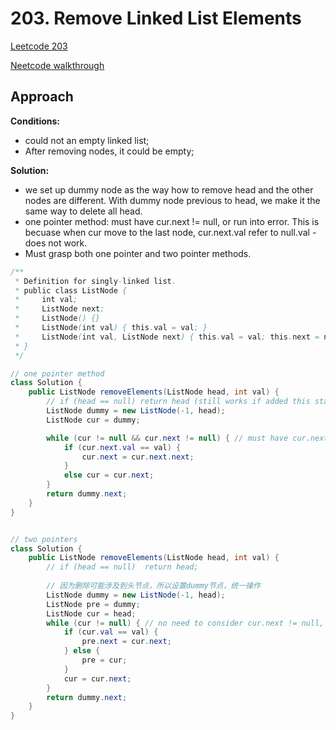 # 203. Remove Linked List Elements
[Leetcode 203][203]

[Neetcode walkthrough][neetcode203]

[203]:https://leetcode.com/problems/remove-linked-list-elements/description/
[neetcode203]: https://www.youtube.com/watch?v=JI71sxtHTng&list=PLot-Xpze53leU0Ec0VkBhnf4npMRFiNcB&index=3

## Approach
**Conditions:**

- could not an empty linked list;
- After removing nodes, it could be empty;

**Solution:**
- we set up dummy node as the way how to remove head and the other nodes are different. With dummy node previous to head, we make it the same way to delete all head.
- one pointer method: must have cur.next != null, or run into error. This is becuase when cur move to the last node, cur.next.val refer to null.val - does not work. 
- Must grasp both one pointer and two pointer methods.

```java
/**
 * Definition for singly-linked list.
 * public class ListNode {
 *     int val;
 *     ListNode next;
 *     ListNode() {}
 *     ListNode(int val) { this.val = val; }
 *     ListNode(int val, ListNode next) { this.val = val; this.next = next; }
 * }
 */

// one pointer method
class Solution {
    public ListNode removeElements(ListNode head, int val) {
        // if (head == null) return head (still works if added this statement)
        ListNode dummy = new ListNode(-1, head);
        ListNode cur = dummy;

        while (cur != null && cur.next != null) { // must have cur.next != null, or run into error. 
            if (cur.next.val == val) {
                cur.next = cur.next.next;
            }
            else cur = cur.next;
        }
        return dummy.next;
    }
}


// two pointers
class Solution {
    public ListNode removeElements(ListNode head, int val) {
        // if (head == null)  return head;
            
        // 因为删除可能涉及到头节点，所以设置dummy节点，统一操作
        ListNode dummy = new ListNode(-1, head);
        ListNode pre = dummy;
        ListNode cur = head;
        while (cur != null) { // no need to consider cur.next != null, as with pre pointer, we will only compare cur.val and val, so would not run into error
            if (cur.val == val) {
                pre.next = cur.next;
            } else {
                pre = cur;
            }
            cur = cur.next;
        }
        return dummy.next;
    }
}

```